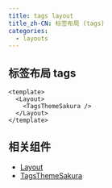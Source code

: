 ```yaml
---
title: tags layout
title_zh-CN: 标签布局 (tags)
categories:
  - layouts
---
```


## 标签布局 tags

```vue
<template>
  <Layout>
    <TagsThemeSakura />
  </Layout>
</template>
```

## 相关组件

- [Layout](/components/layout)
- [TagsThemeSakura](/components-themes/tags-theme-sakura)
